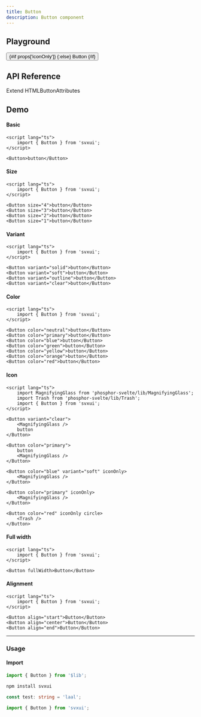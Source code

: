 ```yaml
---
title: Button
description: Button component
---
```


<script lang="ts">
    import { onMount, tick } from 'svelte';
    import {Button} from '$lib';
    import {docButtonPropsDefs} from '$lib/components/Button/Button.props';
    import ApiReference from '$lib-doc/components/ApiReference.svelte';
    import Playground from '$lib-doc/components/Playground.svelte';
    import PlaygroundForm from '$lib-doc/components/PlaygroundForm.svelte';
    import MagnifyingGlass from 'phosphor-svelte/lib/MagnifyingGlass';

    let props = {}
</script>

## Playground

<Playground>
    <Button slot="component" {...props}>
        {#if props['iconOnly']}
            <MagnifyingGlass />
        {:else}
            Button
        {/if}
    </Button>
    <PlaygroundForm slot="form" bind:props schema={docButtonPropsDefs} />
</Playground>

## API Reference

Extend HTMLButtonAttributes

<ApiReference data={docButtonPropsDefs}></ApiReference>

## Demo

#### Basic

```svelte example
<script lang="ts">
    import { Button } from 'svxui';
</script>

<Button>button</Button>
```

#### Size

```svelte example hideScript
<script lang="ts">
    import { Button } from 'svxui';
</script>

<Button size="4">button</Button>
<Button size="3">button</Button>
<Button size="2">button</Button>
<Button size="1">button</Button>
```

#### Variant

```svelte example hideScript
<script lang="ts">
    import { Button } from 'svxui';
</script>

<Button variant="solid">button</Button>
<Button variant="soft">button</Button>
<Button variant="outline">button</Button>
<Button variant="clear">button</Button>
```

#### Color

```svelte example hideScript
<script lang="ts">
    import { Button } from 'svxui';
</script>

<Button color="neutral">button</Button>
<Button color="primary">button</Button>
<Button color="blue">button</Button>
<Button color="green">button</Button>
<Button color="yellow">button</Button>
<Button color="orange">button</Button>
<Button color="red">button</Button>
```

#### Icon

```svelte example hideScript
<script lang="ts">
    import MagnifyingGlass from 'phosphor-svelte/lib/MagnifyingGlass';
    import Trash from 'phosphor-svelte/lib/Trash';
    import { Button } from 'svxui';
</script>

<Button variant="clear">
    <MagnifyingGlass />
    button
</Button>

<Button color="primary">
    button
    <MagnifyingGlass />
</Button>

<Button color="blue" variant="soft" iconOnly>
    <MagnifyingGlass />
</Button>

<Button color="primary" iconOnly>
    <MagnifyingGlass />
</Button>

<Button color="red" iconOnly circle>
    <Trash />
</Button>
```

#### Full width

```svelte example hideScript
<script lang="ts">
    import { Button } from 'svxui';
</script>

<Button fullWidth>Button</Button>
```

#### Alignment

```svelte example hideScript column
<script lang="ts">
    import { Button } from 'svxui';
</script>

<Button align="start">Button</Button>
<Button align="center">Button</Button>
<Button align="end">Button</Button>
```

<hr/>

### Usage

#### Import

```typescript example
import { Button } from '$lib';
```

```bash example
npm install svxui
```

```typescript
const test: string = 'laal';
```

```typescript example
import { Button } from 'svxui';
```
